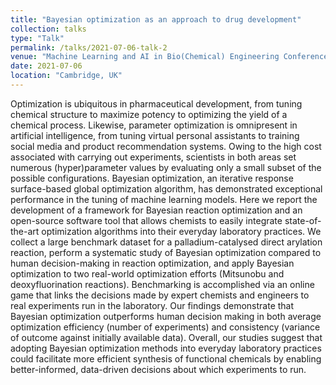 ```yaml
---
title: "Bayesian optimization as an approach to drug development"
collection: talks
type: "Talk"
permalink: /talks/2021-07-06-talk-2
venue: "Machine Learning and AI in Bio(Chemical) Engineering Conference, Invited Speaker"
date: 2021-07-06
location: "Cambridge, UK"
---
```


Optimization is ubiquitous in pharmaceutical development, from tuning chemical structure to maximize potency to optimizing the yield of a chemical process. Likewise, parameter optimization is omnipresent in artificial intelligence, from tuning virtual personal assistants to training social media and product recommendation systems. Owing to the high cost associated with carrying out experiments, scientists in both areas set numerous (hyper)parameter values by evaluating only a small subset of the possible configurations. Bayesian optimization, an iterative response surface-based global optimization algorithm, has demonstrated exceptional performance in the tuning of machine learning models. Here we report the development of a framework for Bayesian reaction optimization and an open-source software tool that allows chemists to easily integrate state-of-the-art optimization algorithms into their everyday laboratory practices. We collect a large benchmark dataset for a palladium-catalysed direct arylation reaction, perform a systematic study of Bayesian optimization compared to human decision-making in reaction optimization, and apply Bayesian optimization to two real-world optimization efforts (Mitsunobu and deoxyfluorination reactions). Benchmarking is accomplished via an online game that links the decisions made by expert chemists and engineers to real experiments run in the laboratory. Our findings demonstrate that Bayesian optimization outperforms human decision making in both average optimization efficiency (number of experiments) and consistency (variance of outcome against initially available data). Overall, our studies suggest that adopting Bayesian optimization methods into everyday laboratory practices could facilitate more efficient synthesis of functional chemicals by enabling better-informed, data-driven decisions about which experiments to run.


